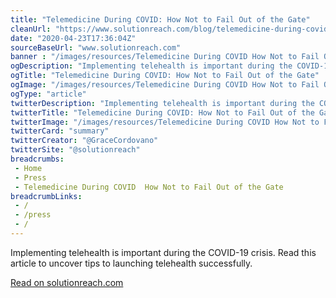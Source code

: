 ```yaml
--- 
title: "Telemedicine During COVID: How Not to Fail Out of the Gate"
cleanUrl: "https://www.solutionreach.com/blog/telemedicine-during-covid-how-not-to-fail-out-of-the-gate"
date: "2020-04-23T17:36:04Z"
sourceBaseUrl: "www.solutionreach.com"
banner : "/images/resources/Telemedicine During COVID How Not to Fail Out of the Gate.jpg"
ogDescription: "Implementing telehealth is important during the COVID-19 crisis. Read this article to uncover tips to launching telehealth successfully. "
ogTitle: "Telemedicine During COVID: How Not to Fail Out of the Gate"
ogImage: "/images/resources/Telemedicine During COVID How Not to Fail Out of the Gate.jpg"
ogType: "article"
twitterDescription: "Implementing telehealth is important during the COVID-19 crisis. Read this article to uncover tips to launching telehealth successfully. "
twitterTitle: "Telemedicine During COVID: How Not to Fail Out of the Gate"
twitterImage: "/images/resources/Telemedicine During COVID How Not to Fail Out of the Gate.jpg"
twitterCard: "summary"
twitterCreator: "@GraceCordovano"
twitterSite: "@solutionreach"
breadcrumbs:
 - Home
 - Press
 - Telemedicine During COVID  How Not to Fail Out of the Gate
breadcrumbLinks:
 - / 
 - /press
 - / 
---
```

Implementing telehealth is important during the COVID-19 crisis. Read this article to uncover tips to launching telehealth successfully.  
  
[Read on solutionreach.com](https://www.solutionreach.com/blog/telemedicine-during-covid-how-not-to-fail-out-of-the-gate)

